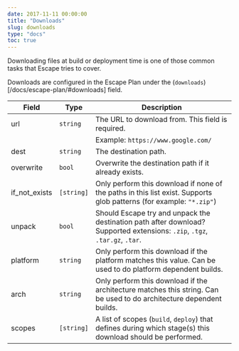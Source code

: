 ```yaml
---
date: 2017-11-11 00:00:00
title: "Downloads"
slug: downloads
type: "docs"
toc: true
---
```


Downloading files at build or deployment time is one of those common tasks
that Escape tries to cover.

Downloads are configured in the Escape Plan under the
(`downloads`)[/docs/escape-plan/#downloads] field.


Field | Type | Description
------|------|-------------
|url|`string`|The URL to download from. This field is required. 
|||Example: `https://www.google.com/` 
|dest|`string`|The destination path. 
|overwrite|`bool`|Overwrite the destination path if it already exists. 
|if_not_exists|`[string]`|Only perform this download if none of the paths in this list exist. Supports glob patterns (for example: `"*.zip"`) 
|unpack|`bool`|Should Escape try and unpack the destination path after download? Supported extensions: `.zip`, `.tgz`, `.tar.gz`, `.tar`. 
|platform|`string`|Only perform this download if the platform matches this value. Can be used to do platform dependent builds. 
|arch|`string`|Only perform this download if the architecture matches this string. Can be used to do architecture dependent builds. 
|scopes|`[string]`|A list of scopes (`build`, `deploy`) that defines during which stage(s) this download should be performed. 

